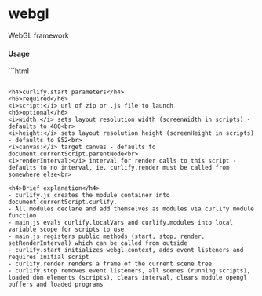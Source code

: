 # webgl
WebGL framework

<h4>Usage</h4>
```html
<html> 
  <head>
    <script type="text/javascript" src="http://curlify.io/dev/jszip.min.js"></script>
    <script type="text/javascript" src="http://curlify.io/dev/jszip-utils.min.js"></script>
    <script type="text/javascript" src="http://curlify.io/dev/gl-matrix-min.js"></script>
  </head>

  <body>
    <canvas style="width: 480;height: 200">
      <script onload="this.curlify.start({script:'http://api.curlify.com/units/ads/1773/assets/dev.zip',renderInterval:1000/60})" type="text/javascript" src="http://curlify.io/dev/curlify.min.js"></script>
    </canvas>
  </body>
</html> 
  
```

<h4>curlify.start parameters</h4>
<h6>required</h6>
<i>script:</i> url of zip or .js file to launch
<h6>optional</h6>
<i>width:</i> sets layout resolution width (screenWidth in scripts) - defaults to 480<br>
<i>height:</i> sets layout resolution height (screenHeight in scripts) - defaults to 852<br>
<i>canvas:</i> target canvas - defaults to document.currentScript.parentNode<br>
<i>renderInterval:</i> interval for render calls to this script - defaults to no interval, ie. curlify.render must be called from somewhere else<br>

<h4>Brief explanation</h4>
- curlify.js creates the module container into document.currentScript.curlify.
- All modules declare and add themselves as modules via curlify.module function
- main.js evals curlify.localVars and curlify.modules into local variable scope for scripts to use
- main.js registers public methods (start, stop, render, setRenderInterval) which can be called from outside
- curlify.start initializes webgl context, adds event listeners and requires initial script
- curlify.render renders a frame of the current scene tree
- curlify.stop removes event listeners, all scenes (running scripts), loaded dom elements (scripts), clears interval, clears module opengl buffers and loaded programs
